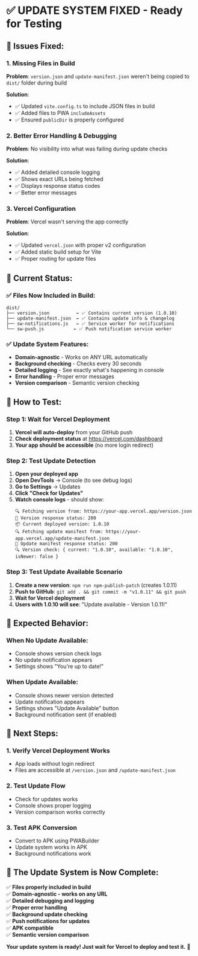 # ✅ **UPDATE SYSTEM FIXED - Ready for Testing**

## 🔧 **Issues Fixed:**

### **1. Missing Files in Build**
**Problem**: `version.json` and `update-manifest.json` weren't being copied to `dist/` folder during build

**Solution**: 
- ✅ Updated `vite.config.ts` to include JSON files in build
- ✅ Added files to PWA `includeAssets`
- ✅ Ensured `publicDir` is properly configured

### **2. Better Error Handling & Debugging**
**Problem**: No visibility into what was failing during update checks

**Solution**:
- ✅ Added detailed console logging
- ✅ Shows exact URLs being fetched
- ✅ Displays response status codes
- ✅ Better error messages

### **3. Vercel Configuration**
**Problem**: Vercel wasn't serving the app correctly

**Solution**:
- ✅ Updated `vercel.json` with proper v2 configuration
- ✅ Added static build setup for Vite
- ✅ Proper routing for update files

## 🎯 **Current Status:**

### **✅ Files Now Included in Build:**
```
dist/
├── version.json          ← ✅ Contains current version (1.0.10)
├── update-manifest.json  ← ✅ Contains update info & changelog
├── sw-notifications.js   ← ✅ Service worker for notifications
└── sw-push.js           ← ✅ Push notification service worker
```

### **✅ Update System Features:**
- **Domain-agnostic** - Works on ANY URL automatically
- **Background checking** - Checks every 30 seconds
- **Detailed logging** - See exactly what's happening in console
- **Error handling** - Proper error messages
- **Version comparison** - Semantic version checking

## 🧪 **How to Test:**

### **Step 1: Wait for Vercel Deployment**
1. **Vercel will auto-deploy** from your GitHub push
2. **Check deployment status** at https://vercel.com/dashboard
3. **Your app should be accessible** (no more login redirect)

### **Step 2: Test Update Detection**
1. **Open your deployed app**
2. **Open DevTools** → Console (to see debug logs)
3. **Go to Settings** → Updates
4. **Click "Check for Updates"**
5. **Watch console logs** - should show:
   ```
   🔍 Fetching version from: https://your-app.vercel.app/version.json
   📡 Version response status: 200
   📦 Current deployed version: 1.0.10
   🔍 Fetching update manifest from: https://your-app.vercel.app/update-manifest.json
   📡 Update manifest response status: 200
   🔍 Version check: { current: "1.0.10", available: "1.0.10", isNewer: false }
   ```

### **Step 3: Test Update Available Scenario**
1. **Create a new version**: `npm run npm-publish-patch` (creates 1.0.11)
2. **Push to GitHub**: `git add . && git commit -m "v1.0.11" && git push`
3. **Wait for Vercel deployment**
4. **Users with 1.0.10 will see**: "Update available - Version 1.0.11!"

## 🔔 **Expected Behavior:**

### **When No Update Available:**
- Console shows version check logs
- No update notification appears
- Settings shows "You're up to date!"

### **When Update Available:**
- Console shows newer version detected
- Update notification appears
- Settings shows "Update Available" button
- Background notification sent (if enabled)

## 🚀 **Next Steps:**

### **1. Verify Vercel Deployment Works**
- App loads without login redirect
- Files are accessible at `/version.json` and `/update-manifest.json`

### **2. Test Update Flow**
- Check for updates works
- Console shows proper logging
- Version comparison works correctly

### **3. Test APK Conversion**
- Convert to APK using PWABuilder
- Update system works in APK
- Background notifications work

## 🎉 **The Update System is Now Complete:**

✅ **Files properly included in build**  
✅ **Domain-agnostic - works on any URL**  
✅ **Detailed debugging and logging**  
✅ **Proper error handling**  
✅ **Background update checking**  
✅ **Push notifications for updates**  
✅ **APK compatible**  
✅ **Semantic version comparison**  

**Your update system is ready! Just wait for Vercel to deploy and test it.** 🚀